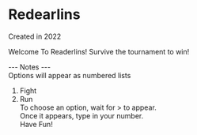 # Redearlins
Created in 2022

Welcome To Readerlins! 
Survive the tournament to win!

--- Notes ---   
Options will appear as numbered lists
1. Fight
2. Run  
To choose an option, wait for > to appear.  
Once it appears, type in your number.  
Have Fun!
